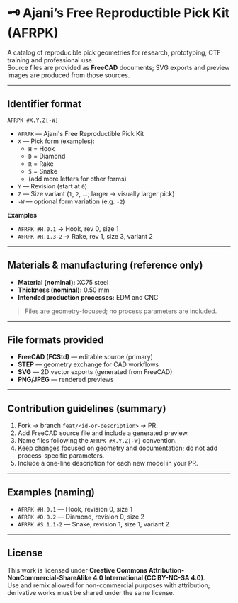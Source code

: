 # 🗝️ Ajani’s Free Reproductible Pick Kit (AFRPK)

A catalog of reproducible pick geometries for research, prototyping, CTF training and professional use.  
Source files are provided as **FreeCAD** documents; SVG exports and preview images are produced from those sources.

---

## Identifier format

```
AFRPK #X.Y.Z[-W]
```

- `AFRPK` — Ajani's Free Reproductible Pick Kit  
- `X` — Pick form (examples):  
  - `H` = Hook  
  - `D` = Diamond  
  - `R` = Rake  
  - `S` = Snake  
  - (add more letters for other forms)  
- `Y` — Revision (start at `0`)  
- `Z` — Size variant (`1`, `2`, …; larger → visually larger pick)  
- `-W` — optional form variation (e.g. `-2`)

**Examples**
- `AFRPK #H.0.1` → Hook, rev 0, size 1  
- `AFRPK #R.1.3-2` → Rake, rev 1, size 3, variant 2

---

## Materials & manufacturing (reference only)

- **Material (nominal):** XC75 steel  
- **Thickness (nominal):** 0.50 mm  
- **Intended production processes:** EDM and CNC  

> Files are geometry-focused; no process parameters are included.

---

## File formats provided

- **FreeCAD (FCStd)** — editable source (primary)  
- **STEP** — geometry exchange for CAD workflows  
- **SVG** — 2D vector exports (generated from FreeCAD)  
- **PNG/JPEG** — rendered previews

---

## Contribution guidelines (summary)

1. Fork → branch `feat/<id-or-description>` → PR.  
2. Add FreeCAD source file and include a generated preview.  
3. Name files following the `AFRPK #X.Y.Z[-W]` convention.  
4. Keep changes focused on geometry and documentation; do not add process-specific parameters.  
5. Include a one-line description for each new model in your PR.

---

## Examples (naming)

- `AFRPK #H.0.1` — Hook, revision 0, size 1  
- `AFRPK #D.0.2` — Diamond, revision 0, size 2  
- `AFRPK #S.1.1-2` — Snake, revision 1, size 1, variant 2

---

## License

This work is licensed under **Creative Commons Attribution-NonCommercial-ShareAlike 4.0 International (CC BY-NC-SA 4.0)**.  
Use and remix allowed for non-commercial purposes with attribution; derivative works must be shared under the same license.

